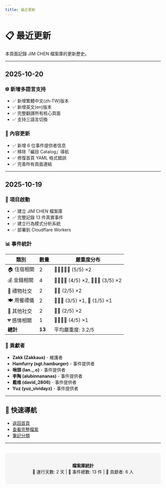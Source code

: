 ```yaml
---
title: 最近更新
---
```


# 📋 最近更新

本頁面記錄 JIM CHEN 檔案庫的更新歷史。

---

## 2025-10-20

### 🌐 新增多語言支持
- ✅ 新增繁體中文(zh-TW)版本
- ✅ 新增英文(en)版本
- ✅ 完整翻譯所有核心頁面
- ✅ 支持三語言切換

### 📝 內容更新
- ✅ 新增 6 位事件提供者信息
- ✅ 移除「編目 Catalog」導航
- ✅ 修復首頁 YAML 格式錯誤
- ✅ 完善所有頁面連結

---

## 2025-10-19

### 🎉 項目啟動
- ✅ 建立 JIM CHEN 檔案庫
- ✅ 完整記錄 13 件真實事件
- ✅ 建立行為模式分析系統
- ✅ 部署到 Cloudflare Workers

### 📊 事件統計
| 類別 | 數量 | 嚴重度分布 |
|------|------|------------|
| 🏠 住宿相關 | 2 | 🔴🔴🔴🔴🔴 (5/5) ×2 |
| 💰 金錢相關 | 4 | 🔴🔴🔴🔴 (4/5) ×2, 🔴🔴🔴 (3/5) ×2 |
| 🎁 禮物社交 | 2 | 🔴🔴 (2/5) ×2 |
| 🍽️ 用餐禮儀 | 2 | 🔴🔴🔴 (3/5) ×1, 🔴 (1/5) ×1 |
| 📸 其他社交 | 2 | 🔴🔴 (2/5) ×2 |
| 💔 感情相關 | 1 | 🔴🔴🔴🔴 (4/5) ×1 |
| **總計** | **13** | 平均嚴重度: 3.2/5 |

### 👥 貢獻者
- **Zakk (Zakkaus)** - 維護者
- **Hamfurry (sgt.hamburger)** - 事件提供者
- **啾頭 (lan._.o)** - 事件提供者
- **李陶 (alubinnananas)** - 事件提供者
- **戴维 (david_2806)** - 事件提供者
- **Yuz (yuz_vividayz)** - 事件提供者

---

## 🔗 快速導航

- [返回首頁](/zh-TW/)
- [查看完整檔案](/zh-TW/筆記/📦%20收集箱/陳俊霖%20JIM%20CHEN)
- [筆記分類](/zh-TW/筆記/)

---

<div style="text-align: center; margin-top: 2rem; padding: 1rem; background: #f5f5f5; border-radius: 8px;">

**檔案庫統計**  
📅 運行天數: 2 天 | 📝 事件總數: 13 件 | 👥 貢獻者: 6 人

</div>
